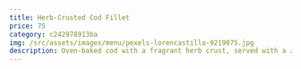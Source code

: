 ```yaml
---
title: Herb-Crusted Cod Fillet
price: 75
category: c242978913ba
img: /src/assets/images/menu/pexels-lorencastillo-9219075.jpg
description: Oven-baked cod with a fragrant herb crust, served with a zesty lemon beurre blanc.
---
```

